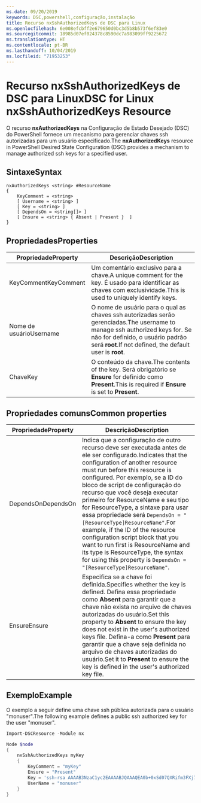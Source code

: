 ```yaml
---
ms.date: 09/20/2019
keywords: DSC,powershell,configuração,instalação
title: Recurso nxSshAuthorizedKeys de DSC para Linux
ms.openlocfilehash: 6e008efcbff2e679650d0bc3d5b8b573f6ef83e0
ms.sourcegitcommit: 18985d07ef024378c8590dc7a983099ff9225672
ms.translationtype: HT
ms.contentlocale: pt-BR
ms.lasthandoff: 10/04/2019
ms.locfileid: "71953253"
---
```

# <a name="dsc-for-linux-nxsshauthorizedkeys-resource"></a><span data-ttu-id="9d9ee-103">Recurso nxSshAuthorizedKeys de DSC para Linux</span><span class="sxs-lookup"><span data-stu-id="9d9ee-103">DSC for Linux nxSshAuthorizedKeys Resource</span></span>

<span data-ttu-id="9d9ee-104">O recurso **nxAuthorizedKeys** na Configuração de Estado Desejado (DSC) do PowerShell fornece um mecanismo para gerenciar chaves ssh autorizadas para um usuário especificado.</span><span class="sxs-lookup"><span data-stu-id="9d9ee-104">The **nxAuthorizedKeys** resource in PowerShell Desired State Configuration (DSC) provides a mechanism to manage authorized ssh keys for a specified user.</span></span>

## <a name="syntax"></a><span data-ttu-id="9d9ee-105">Sintaxe</span><span class="sxs-lookup"><span data-stu-id="9d9ee-105">Syntax</span></span>

```Syntax
nxAuthorizedKeys <string> #ResourceName
{
    KeyComment = <string>
    [ Username = <string> ]
    [ Key = <string> ]
    [ DependsOn = <string[]> ]
    [ Ensure = <string> { Absent | Present }  ]
}
```

## <a name="properties"></a><span data-ttu-id="9d9ee-106">Propriedades</span><span class="sxs-lookup"><span data-stu-id="9d9ee-106">Properties</span></span>

|<span data-ttu-id="9d9ee-107">Propriedade</span><span class="sxs-lookup"><span data-stu-id="9d9ee-107">Property</span></span> |<span data-ttu-id="9d9ee-108">Descrição</span><span class="sxs-lookup"><span data-stu-id="9d9ee-108">Description</span></span> |
|---|---|
|<span data-ttu-id="9d9ee-109">KeyComment</span><span class="sxs-lookup"><span data-stu-id="9d9ee-109">KeyComment</span></span> |<span data-ttu-id="9d9ee-110">Um comentário exclusivo para a chave.</span><span class="sxs-lookup"><span data-stu-id="9d9ee-110">A unique comment for the key.</span></span> <span data-ttu-id="9d9ee-111">É usado para identificar as chaves com exclusividade.</span><span class="sxs-lookup"><span data-stu-id="9d9ee-111">This is used to uniquely identify keys.</span></span> |
|<span data-ttu-id="9d9ee-112">Nome de usuário</span><span class="sxs-lookup"><span data-stu-id="9d9ee-112">Username</span></span> |<span data-ttu-id="9d9ee-113">O nome de usuário para o qual as chaves ssh autorizadas serão gerenciadas.</span><span class="sxs-lookup"><span data-stu-id="9d9ee-113">The username to manage ssh authorized keys for.</span></span> <span data-ttu-id="9d9ee-114">Se não for definido, o usuário padrão será **root**.</span><span class="sxs-lookup"><span data-stu-id="9d9ee-114">If not defined, the default user is **root**.</span></span> |
|<span data-ttu-id="9d9ee-115">Chave</span><span class="sxs-lookup"><span data-stu-id="9d9ee-115">Key</span></span> |<span data-ttu-id="9d9ee-116">O conteúdo da chave.</span><span class="sxs-lookup"><span data-stu-id="9d9ee-116">The contents of the key.</span></span> <span data-ttu-id="9d9ee-117">Será obrigatório se **Ensure** for definido como **Present**.</span><span class="sxs-lookup"><span data-stu-id="9d9ee-117">This is required if **Ensure** is set to **Present**.</span></span>|

## <a name="common-properties"></a><span data-ttu-id="9d9ee-118">Propriedades comuns</span><span class="sxs-lookup"><span data-stu-id="9d9ee-118">Common properties</span></span>

|<span data-ttu-id="9d9ee-119">Propriedade</span><span class="sxs-lookup"><span data-stu-id="9d9ee-119">Property</span></span> |<span data-ttu-id="9d9ee-120">Descrição</span><span class="sxs-lookup"><span data-stu-id="9d9ee-120">Description</span></span> |
|---|---|
|<span data-ttu-id="9d9ee-121">DependsOn</span><span class="sxs-lookup"><span data-stu-id="9d9ee-121">DependsOn</span></span> |<span data-ttu-id="9d9ee-122">Indica que a configuração de outro recurso deve ser executada antes de ele ser configurado.</span><span class="sxs-lookup"><span data-stu-id="9d9ee-122">Indicates that the configuration of another resource must run before this resource is configured.</span></span> <span data-ttu-id="9d9ee-123">Por exemplo, se a ID do bloco de script de configuração do recurso que você deseja executar primeiro for ResourceName e seu tipo for ResourceType, a sintaxe para usar essa propriedade será `DependsOn = "[ResourceType]ResourceName"`.</span><span class="sxs-lookup"><span data-stu-id="9d9ee-123">For example, if the ID of the resource configuration script block that you want to run first is ResourceName and its type is ResourceType, the syntax for using this property is `DependsOn = "[ResourceType]ResourceName"`.</span></span> |
|<span data-ttu-id="9d9ee-124">Ensure</span><span class="sxs-lookup"><span data-stu-id="9d9ee-124">Ensure</span></span> |<span data-ttu-id="9d9ee-125">Especifica se a chave foi definida.</span><span class="sxs-lookup"><span data-stu-id="9d9ee-125">Specifies whether the key is defined.</span></span> <span data-ttu-id="9d9ee-126">Defina essa propriedade como **Absent** para garantir que a chave não exista no arquivo de chaves autorizadas do usuário.</span><span class="sxs-lookup"><span data-stu-id="9d9ee-126">Set this property to **Absent** to ensure the key does not exist in the user's authorized keys file.</span></span> <span data-ttu-id="9d9ee-127">Defina-a como **Present** para garantir que a chave seja definida no arquivo de chaves autorizadas do usuário.</span><span class="sxs-lookup"><span data-stu-id="9d9ee-127">Set it to **Present** to ensure the key is defined in the user's authorized key file.</span></span> |

## <a name="example"></a><span data-ttu-id="9d9ee-128">Exemplo</span><span class="sxs-lookup"><span data-stu-id="9d9ee-128">Example</span></span>

<span data-ttu-id="9d9ee-129">O exemplo a seguir define uma chave ssh pública autorizada para o usuário "monuser".</span><span class="sxs-lookup"><span data-stu-id="9d9ee-129">The following example defines a public ssh authorized key for the user "monuser".</span></span>

```powershell
Import-DSCResource -Module nx

Node $node
{
    nxSshAuthorizedKeys myKey
    {
        KeyComment = "myKey"
        Ensure = "Present"
        Key = 'ssh-rsa AAAAB3NzaC1yc2EAAAABJQAAAQEA0b+0xSd07QXRifm3FXj7Pn/DblA6QI5VAkDm6OivFzj3U6qGD1VJ6AAxWPCyMl/qhtpRtxZJDu/TxD8AyZNgc8aN2CljN1hOMbBRvH2q5QPf/nCnnJRaGsrxIqZjyZdYo9ZEEzjZUuMDM5HI1LA9B99k/K6PK2Bc1NLivpu7nbtVG2tLOQs+GefsnHuetsRMwo/+c3LtwYm9M0XfkGjYVCLO4CoFuSQpvX6AB3TedUy6NZ0iuxC0kRGg1rIQTwSRcw+McLhslF0drs33fw6tYdzlLBnnzimShMuiDWiT37WqCRovRGYrGCaEFGTG2e0CN8Co8nryXkyWc6NSDNpMzw== rsa-key-20150401'
        UserName = "monuser"
    }
}
```